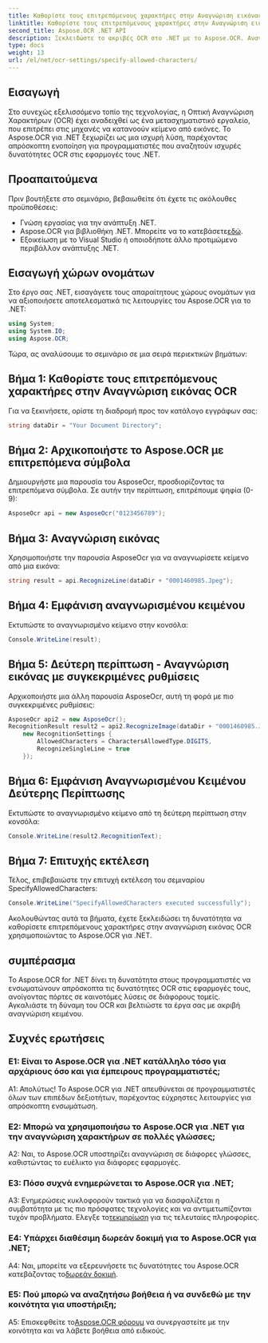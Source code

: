 ```yaml
---
title: Καθορίστε τους επιτρεπόμενους χαρακτήρες στην Αναγνώριση εικόνας OCR
linktitle: Καθορίστε τους επιτρεπόμενους χαρακτήρες στην Αναγνώριση εικόνας OCR
second_title: Aspose.OCR .NET API
description: Ξεκλειδώστε το ακριβές OCR στο .NET με το Aspose.OCR. Αναγνωρίστε κείμενο από εικόνες χωρίς κόπο. Κάντε λήψη τώρα για μια μεταμορφωτική εμπειρία ανάπτυξης.
type: docs
weight: 13
url: /el/net/ocr-settings/specify-allowed-characters/
---
```

## Εισαγωγή

Στο συνεχώς εξελισσόμενο τοπίο της τεχνολογίας, η Οπτική Αναγνώριση Χαρακτήρων (OCR) έχει αναδειχθεί ως ένα μετασχηματιστικό εργαλείο, που επιτρέπει στις μηχανές να κατανοούν κείμενο από εικόνες. Το Aspose.OCR για .NET ξεχωρίζει ως μια ισχυρή λύση, παρέχοντας απρόσκοπτη ενοποίηση για προγραμματιστές που αναζητούν ισχυρές δυνατότητες OCR στις εφαρμογές τους .NET.

## Προαπαιτούμενα

Πριν βουτήξετε στο σεμινάριο, βεβαιωθείτε ότι έχετε τις ακόλουθες προϋποθέσεις:

- Γνώση εργασίας για την ανάπτυξη .NET.
-  Aspose.OCR για βιβλιοθήκη .NET. Μπορείτε να το κατεβάσετε[εδώ](https://releases.aspose.com/ocr/net/).
- Εξοικείωση με το Visual Studio ή οποιοδήποτε άλλο προτιμώμενο περιβάλλον ανάπτυξης .NET.

## Εισαγωγή χώρων ονομάτων

Στο έργο σας .NET, εισαγάγετε τους απαραίτητους χώρους ονομάτων για να αξιοποιήσετε αποτελεσματικά τις λειτουργίες του Aspose.OCR για το .NET:

```csharp
using System;
using System.IO;
using Aspose.OCR;
```

Τώρα, ας αναλύσουμε το σεμινάριο σε μια σειρά περιεκτικών βημάτων:

## Βήμα 1: Καθορίστε τους επιτρεπόμενους χαρακτήρες στην Αναγνώριση εικόνας OCR

Για να ξεκινήσετε, ορίστε τη διαδρομή προς τον κατάλογο εγγράφων σας:

```csharp
string dataDir = "Your Document Directory";
```

## Βήμα 2: Αρχικοποιήστε το Aspose.OCR με επιτρεπόμενα σύμβολα

Δημιουργήστε μια παρουσία του AsposeOcr, προσδιορίζοντας τα επιτρεπόμενα σύμβολα. Σε αυτήν την περίπτωση, επιτρέπουμε ψηφία (0-9):

```csharp
AsposeOcr api = new AsposeOcr("0123456789");
```

## Βήμα 3: Αναγνώριση εικόνας

Χρησιμοποιήστε την παρουσία AsposeOcr για να αναγνωρίσετε κείμενο από μια εικόνα:

```csharp
string result = api.RecognizeLine(dataDir + "0001460985.Jpeg");
```

## Βήμα 4: Εμφάνιση αναγνωρισμένου κειμένου

Εκτυπώστε το αναγνωρισμένο κείμενο στην κονσόλα:

```csharp
Console.WriteLine(result);
```

## Βήμα 5: Δεύτερη περίπτωση - Αναγνώριση εικόνας με συγκεκριμένες ρυθμίσεις

Αρχικοποιήστε μια άλλη παρουσία AsposeOcr, αυτή τη φορά με πιο συγκεκριμένες ρυθμίσεις:

```csharp
AsposeOcr api2 = new AsposeOcr();
RecognitionResult result2 = api2.RecognizeImage(dataDir + "0001460985.Jpeg", 
    new RecognitionSettings { 
        AllowedCharacters = CharactersAllowedType.DIGITS,
        RecognizeSingleLine = true
    });
```

## Βήμα 6: Εμφάνιση Αναγνωρισμένου Κειμένου Δεύτερης Περίπτωσης

Εκτυπώστε το αναγνωρισμένο κείμενο από τη δεύτερη περίπτωση στην κονσόλα:

```csharp
Console.WriteLine(result2.RecognitionText);
```

## Βήμα 7: Επιτυχής εκτέλεση

Τέλος, επιβεβαιώστε την επιτυχή εκτέλεση του σεμιναρίου SpecifyAllowedCharacters:

```csharp
Console.WriteLine("SpecifyAllowedCharacters executed successfully");
```

Ακολουθώντας αυτά τα βήματα, έχετε ξεκλειδώσει τη δυνατότητα να καθορίσετε επιτρεπόμενους χαρακτήρες στην αναγνώριση εικόνας OCR χρησιμοποιώντας το Aspose.OCR για .NET.

## συμπέρασμα

Το Aspose.OCR for .NET δίνει τη δυνατότητα στους προγραμματιστές να ενσωματώνουν απρόσκοπτα τις δυνατότητες OCR στις εφαρμογές τους, ανοίγοντας πόρτες σε καινοτόμες λύσεις σε διάφορους τομείς. Αγκαλιάστε τη δύναμη του OCR και βελτιώστε τα έργα σας με ακριβή αναγνώριση κειμένου.

## Συχνές ερωτήσεις

### Ε1: Είναι το Aspose.OCR για .NET κατάλληλο τόσο για αρχάριους όσο και για έμπειρους προγραμματιστές;

Α1: Απολύτως! Το Aspose.OCR για .NET απευθύνεται σε προγραμματιστές όλων των επιπέδων δεξιοτήτων, παρέχοντας εύχρηστες λειτουργίες για απρόσκοπτη ενσωμάτωση.

### Ε2: Μπορώ να χρησιμοποιήσω το Aspose.OCR για .NET για την αναγνώριση χαρακτήρων σε πολλές γλώσσες;

A2: Ναι, το Aspose.OCR υποστηρίζει αναγνώριση σε διάφορες γλώσσες, καθιστώντας το ευέλικτο για διάφορες εφαρμογές.

### Ε3: Πόσο συχνά ενημερώνεται το Aspose.OCR για .NET;

 A3: Ενημερώσεις κυκλοφορούν τακτικά για να διασφαλίζεται η συμβατότητα με τις πιο πρόσφατες τεχνολογίες και να αντιμετωπίζονται τυχόν προβλήματα. Ελεγξε το[τεκμηρίωση](https://reference.aspose.com/ocr/net/) για τις τελευταίες πληροφορίες.

### Ε4: Υπάρχει διαθέσιμη δωρεάν δοκιμή για το Aspose.OCR για .NET;

 A4: Ναι, μπορείτε να εξερευνήσετε τις δυνατότητες του Aspose.OCR κατεβάζοντας το[δωρεάν δοκιμή](https://releases.aspose.com/).

### Ε5: Πού μπορώ να αναζητήσω βοήθεια ή να συνδεθώ με την κοινότητα για υποστήριξη;

 A5: Επισκεφθείτε το[Aspose.OCR φόρουμ](https://forum.aspose.com/c/ocr/16) να συνεργαστείτε με την κοινότητα και να λάβετε βοήθεια από ειδικούς.